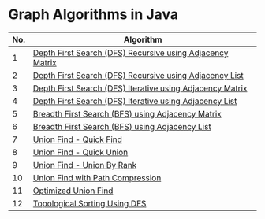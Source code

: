 # Graph Algorithms in Java

| No. | Algorithm                                                                                         |
| --- |---------------------------------------------------------------------------------------------------|
| 1 | [Depth First Search (DFS) Recursive using Adjacency Matrix](src/DFSRecursiveAdjMatrixClient.java) |
| 2 | [Depth First Search (DFS) Recursive using Adjacency List](src/DFSRecursiveAdjListClient.java)     |
| 3 | [Depth First Search (DFS) Iterative using Adjacency Matrix](src/DFSIterativeAdjMatrixClient.java) |
| 4 | [Depth First Search (DFS) Iterative using Adjacency List](src/DFSIterativeAdjListClient.java)     |
| 5 | [Breadth First Search (BFS) using Adjacency Matrix](src/BFSIterativeAdjMatrixClient.java)         |
| 6 | [Breadth First Search (BFS) using Adjacency List](src/BFSIterativeAdjListClient.java)             |
| 7 | [Union Find - Quick Find](src/QuickFindClient.java)                                               |
| 8 | [Union Find - Quick Union](src/QuickUnionClient.java)                                             |
| 9 | [Union Find - Union By Rank](src/UnionByRankClient.java)                                          |
| 10 | [Union Find with Path Compression](src/PathCompressionClient.java)                                |
| 11 | [Optimized Union Find](src/OptimizedUnionFindClient.java)                                         |
| 12 | [Topological Sorting Using DFS](src/TopologicalSortingDFS.java)                                   |